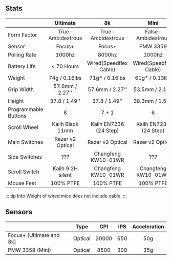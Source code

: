 ## Stats

|                           | Ultimate                  | 8k                    | Mini                      |
| -----------               | :-----------:             | :-----------:         | :-----------:             |
| Form Factor               | True-Ambidextrous         | True-Ambidextrous     | False-Ambidextrous        |
| Sensor                    | Focus+                    | Focus+                | PMW 3359                  |
| Polling Rate              | 1000hz                    | 8000hz                | 1000hz                    |
| Battery Life              | < 70 Hours                | Wired(Speedflex Cable)| Wired(Speedflex Cable)    |
| Weight                    | 74g / 0.16lbs             | 71g* / 0.16lbs        | 61g* / 0.13lbs            |
| Grip Width                | 57.6mm / 2.27''           | 57.6mm / 2.27''       | 53.5mm / 2.11''           |
| Height                    | 37.8 / 1.49''             | 37.8 / 1.49''         | 38.3mm / 1.51''           |
| Programmable Buttons      | 8                         | 7 + 1                 | 6                         |
| Scroll Wheel              | Kailh Black 11mm          | Kailh EN7236 (24 Step)| Kailh EN7236 (24 Step)    |
| Main Switches             | Razer v2 Optical          | Razer v2 Optical      | Razer v2 Optical          |
| Side Switches             | ???                       | Changfeng KW10-01WR   | ???                       |
| Scroll Switch             | Kailh 9.2H silent         | Changfeng KW10-01WR   | Changfeng KW10-01WR       |
| Mouse Feet                | 100% PTFE                 | 100% PTFE             | 100% PTFE                 |

::: tip Info
Weight of wired mice does not include cable.
:::

## Sensors
|                           | Type          | CPI           | IPS           | Acceleration  |
| -----------               | :-----------: | :-----------: | :-----------: | :-----------: |
| Focus+ (Ultimate and 8k)  | Optical       | 20000         | 650           | 50g           |
| PMW 3359 (Mini)           | Optical       | 8500          | 300           | 35g           |
